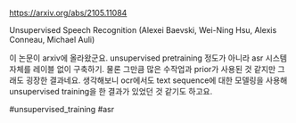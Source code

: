 https://arxiv.org/abs/2105.11084

Unsupervised Speech Recognition (Alexei Baevski, Wei-Ning Hsu, Alexis Conneau, Michael Auli)

이 논문이 arxiv에 올라왔군요. unsupervised pretraining 정도가 아니라 asr 시스템 자체를 레이블 없이 구축하기. 물론 그만큼 많은 수작업과 prior가 사용된 것 같지만 그래도 굉장한 결과네요. 생각해보니 ocr에서도 text sequence에 대한 모델링을 사용해 unsupervised training을 한 결과가 있었던 것 같기도 하고요.

#unsupervised_training #asr 